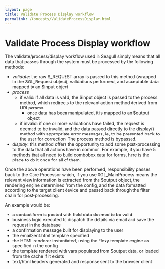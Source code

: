 ```yaml
---
layout: page
title: Validate Process Display workflow
permalink: /Concepts/ValidateProcessDisplay.html
---
```


<!-- Name: Concepts/ValidateProcessDisplay -->
<!-- Version: 3 -->
<!-- Last-Modified: 2006/04/01 23:32:25 -->
<!-- Author: demian -->
<!-- Status: Updated -->

# Validate Process Display workflow

The validate/process/display workflow used in Seagull simply means that all data that passes through the system must be processed by the following methods:

  * *validate*: the raw $\_REQUEST array is passed to this method (wrapped in the SGL\_Request object), validations performed, and acceptable data mapped to an $input object
  * *process*
	* if valid: if all data is valid, the $input object is passed to the process method, which redirects to the relevant action method derived from URI params.
	  * once data has been manipulated, it is mapped to an $output object
	* if invalid: if one or more validations have failed, the request is deemed to be invalid, and the data passed directly to the display() method with appropriate error messages, ie, to be presented back to the user for correction.  The process method is bypassed.
  * *display*: this method offers the opportunity to add some post-processing to the data that all actions have in common. For example, if you have 5 methods that all need to build combobox data for forms, here is the place to do it once for all of them.

Once the above operations have been performed, responsibility passes back to the Core Processor which, if you use SGL\_MainProcess means the relevant view information is extracted from the $output object, the rendering engine determined from the config, and the data formatted according to the target client device and passed back through the filter chain for post-processing.  

An example would be:
 * a contact form is posted with field data deemed to be valid
 * business logic executed to dispatch the details via email and save the request in the database
 * a confirmation message built for displaying to the user
 * the emailSent.html template specified
 * the HTML renderer instantiated, using the Flexy template engine as specified in the config
 * the template rendered with vars populated from $output data, or loaded from the cache if it exists
 * text/html headers generated and response sent to the browser client